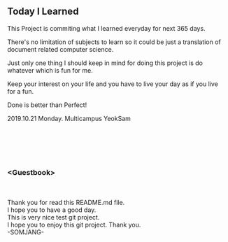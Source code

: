 ## Today I Learned

This Project is commiting what I learned everyday for next 365 days. 

There's no limitation of subjects to learn so it could be just a translation of document related computer science. 

Just only one thing I should keep in mind for doing this project is do whatever which is fun for me. 

Keep your interest on your life and you have to live your day as if you live for a fun.

Done is better than Perfect!

2019.10.21 Monday. Multicampus YeokSam










<br><br><br><br>
### &lt;Guestbook&gt;
<br><br>
Thank you for read this README.md file.
<br>I hope you to have a good day.
<br>This is very nice test git project.
<br>I hope you to enjoy this git project.
Thank you.
<br>
-SOMJANG-

